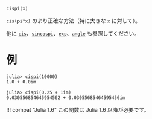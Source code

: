 ```
cispi(x)
```

`cis(pi*x)` のより正確な方法（特に大きな `x` に対して）。

他に [`cis`](@ref)、[`sincospi`](@ref)、[`exp`](@ref)、[`angle`](@ref) も参照してください。

# 例

```jldoctest
julia> cispi(10000)
1.0 + 0.0im

julia> cispi(0.25 + 1im)
0.030556854645954562 + 0.03055685464595456im
```

!!! compat "Julia 1.6"
    この関数は Julia 1.6 以降が必要です。

